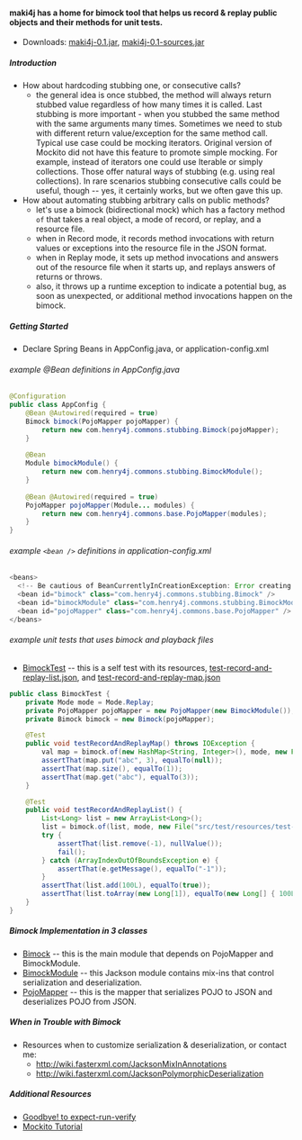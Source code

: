 #### maki4j has a home for **bimock** tool that helps us record & replay public objects and their methods for unit tests.

* Downloads: [maki4j-0.1.jar](https://raw.github.com/henry4j/maki4j/master/target/maki4j/maki4j-0.1.jar), [maki4j-0.1-sources.jar](https://raw.github.com/henry4j/maki4j/master/target/maki4j/maki4j-0.1-sources.jar)

##### Introduction

* How about hardcoding stubbing one, or consecutive calls?
  * the general idea is once stubbed, the method will always return stubbed value regardless of how many times it is called. Last stubbing is more important - when you stubbed the same method with the same arguments many times. Sometimes we need to stub with different return value/exception for the same method call. Typical use case could be mocking iterators. Original version of Mockito did not have this feature to promote simple mocking. For example, instead of iterators one could use Iterable or simply collections. Those offer natural ways of stubbing (e.g. using real collections). In rare scenarios stubbing consecutive calls could be useful, though -- yes, it certainly works, but we often gave this up.
* How about automating stubbing arbitrary calls on public methods?
  * let's use a bimock (bidirectional mock) which has a factory method `of` that takes a real object, a mode of record, or replay, and a resource file.
  * when in Record mode, it records method invocations with return values or exceptions into the resource file in the JSON format.
  * when in Replay mode, it sets up method invocations and answers out of the resource file when it starts up, and replays answers of returns or throws.
  * also, it throws up a runtime exception to indicate a potential bug, as soon as unexpected, or additional method invocations happen on the bimock.

##### Getting Started

* Declare Spring Beans in AppConfig.java, or application-config.xml

###### example @Bean definitions in AppConfig.java

```java
@Configuration
public class AppConfig {
    @Bean @Autowired(required = true)
    Bimock bimock(PojoMapper pojoMapper) {
        return new com.henry4j.commons.stubbing.Bimock(pojoMapper);
    }
 
    @Bean
    Module bimockModule() {
        return new com.henry4j.commons.stubbing.BimockModule();
    }
 
    @Bean @Autowired(required = true)
    PojoMapper pojoMapper(Module... modules) {
        return new com.henry4j.commons.base.PojoMapper(modules);
    }
}
```

###### example `<bean />` definitions in application-config.xml

```java
<beans>
  <!-- Be cautious of BeanCurrentlyInCreationException: Error creating bean 'pojoMapper': Requested bean is currently in creation -->
  <bean id="bimock" class="com.henry4j.commons.stubbing.Bimock" />
  <bean id="bimockModule" class="com.henry4j.commons.stubbing.BimockModule" />
  <bean id="pojoMapper" class="com.henry4j.commons.base.PojoMapper" />
</beans>
```

###### example unit tests that uses bimock and playback files

* [BimockTest](https://github.com/henry4j/maki4j/blob/master/sources/maki4j/src/test/java/com/henry4j/commons/BimockTest.java) -- this is a self test with its resources, [test-record-and-replay-list.json](https://github.com/henry4j/maki4j/blob/master/sources/maki4j/src/test/resources/test-record-and-replay-list.json), and [test-record-and-replay-map.json](https://github.com/henry4j/maki4j/blob/master/sources/maki4j/src/test/resources/test-record-and-replay-map.json)

```java
public class BimockTest {
    private Mode mode = Mode.Replay;
    private PojoMapper pojoMapper = new PojoMapper(new BimockModule());
    private Bimock bimock = new Bimock(pojoMapper);

    @Test
    public void testRecordAndReplayMap() throws IOException {
        val map = bimock.of(new HashMap<String, Integer>(), mode, new File("src/test/resources/test-record-and-replay-map.json"));
        assertThat(map.put("abc", 3), equalTo(null));
        assertThat(map.size(), equalTo(1));
        assertThat(map.get("abc"), equalTo(3));
    }

    @Test
    public void testRecordAndReplayList() {
        List<Long> list = new ArrayList<Long>();
        list = bimock.of(list, mode, new File("src/test/resources/test-record-and-replay-list.json"));
        try {
            assertThat(list.remove(-1), nullValue());
            fail();
        } catch (ArrayIndexOutOfBoundsException e) {
            assertThat(e.getMessage(), equalTo("-1"));
        }
        assertThat(list.add(100L), equalTo(true));
        assertThat(list.toArray(new Long[1]), equalTo(new Long[] { 100L }));
    }
}
```

##### Bimock Implementation in 3 classes

* [Bimock](https://github.com/henry4j/maki4j/blob/master/sources/maki4j/src/main/java/com/henry4j/commons/stubbing/Bimock.java) -- this is the main module that depends on PojoMapper and BimockModule.
* [BimockModule](https://github.com/henry4j/maki4j/blob/master/sources/maki4j/src/main/java/com/henry4j/commons/stubbing/BimockModule.java) -- this Jackson module contains mix-ins that control serialization and deserialization.
* [PojoMapper](https://github.com/henry4j/maki4j/blob/master/sources/maki4j/src/main/java/com/henry4j/commons/base/PojoMapper.java) -- this is the mapper that serializes POJO to JSON and deserializes POJO from JSON.

##### When in Trouble with Bimock

* Resources when to customize serialization & deserialization, or contact me:
  * http://wiki.fasterxml.com/JacksonMixInAnnotations
  * http://wiki.fasterxml.com/JacksonPolymorphicDeserialization

##### Additional Resources

* [Goodbye! to expect-run-verify](http://monkeyisland.pl/2008/02/01/deathwish/)
* [Mockito Tutorial](http://docs.mockito.googlecode.com/hg/latest/org/mockito/Mockito.html)
